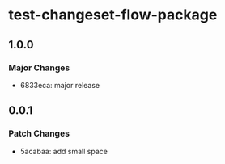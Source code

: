 # test-changeset-flow-package

## 1.0.0

### Major Changes

- 6833eca: major release

## 0.0.1

### Patch Changes

- 5acabaa: add small space
